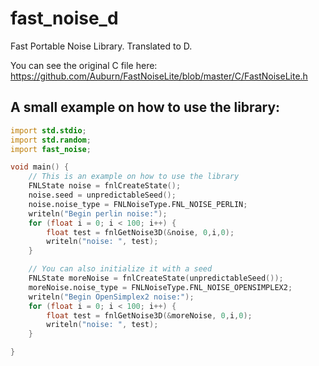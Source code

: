 # fast_noise_d
 Fast Portable Noise Library. Translated to D.

 You can see the original C file here: https://github.com/Auburn/FastNoiseLite/blob/master/C/FastNoiseLite.h

## A small example on how to use the library:

```d
import std.stdio;
import std.random;
import fast_noise;

void main() {
    // This is an example on how to use the library
    FNLState noise = fnlCreateState();
    noise.seed = unpredictableSeed();
    noise.noise_type = FNLNoiseType.FNL_NOISE_PERLIN;
    writeln("Begin perlin noise:");
    for (float i = 0; i < 100; i++) {
        float test = fnlGetNoise3D(&noise, 0,i,0);
        writeln("noise: ", test);
    }

    // You can also initialize it with a seed
    FNLState moreNoise = fnlCreateState(unpredictableSeed());
    moreNoise.noise_type = FNLNoiseType.FNL_NOISE_OPENSIMPLEX2;
    writeln("Begin OpenSimplex2 noise:");
    for (float i = 0; i < 100; i++) {
        float test = fnlGetNoise3D(&moreNoise, 0,i,0);
        writeln("noise: ", test);
    }

}
```